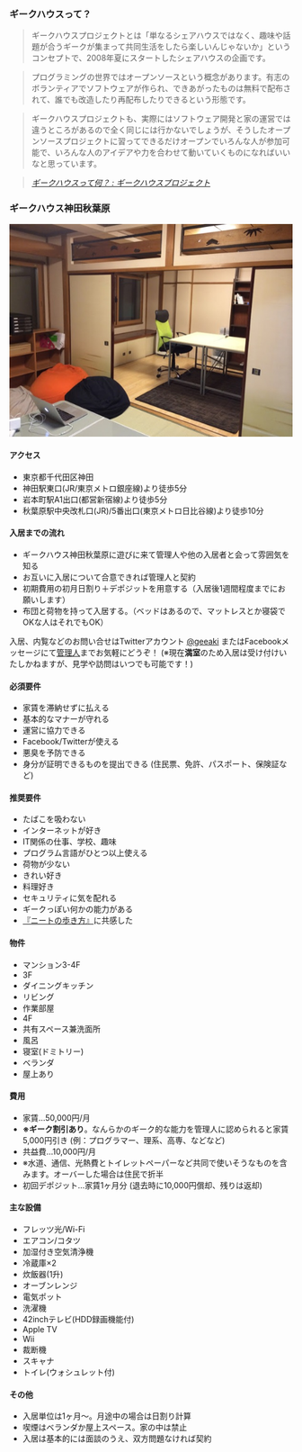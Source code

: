 ### ギークハウスって？

> ギークハウスプロジェクトとは「単なるシェアハウスではなく、趣味や話題が合うギークが集まって共同生活をしたら楽しいんじゃないか」というコンセプトで、2008年夏にスタートしたシェアハウスの企画です。

> プログラミングの世界ではオープンソースという概念があります。有志のボランティアでソフトウェアが作られ、できあがったものは無料で配布されて、誰でも改造したり再配布したりできるという形態です。

> ギークハウスプロジェクトも、実際にはソフトウェア開発と家の運営では違うところがあるので全く同じには行かないでしょうが、そうしたオープンソースプロジェクトに習ってできるだけオープンでいろんな人が参加可能で、いろんな人のアイデアや力を合わせて動いていくものになればいいなと思っています。

> <cite>[ギークハウスって何？ : ギークハウスプロジェクト](http://geekhouse.tumblr.com/post/30601181347)</cite>

### ギークハウス神田秋葉原

![](/images/geeaki_living.jpg)

#### アクセス

- 東京都千代田区神田
- 神田駅東口(JR/東京メトロ銀座線)より徒歩5分
- 岩本町駅A1出口(都営新宿線)より徒歩5分
- 秋葉原駅中央改札口(JR)/5番出口(東京メトロ日比谷線)より徒歩10分

#### 入居までの流れ

- ギークハウス神田秋葉原に遊びに来て管理人や他の入居者と会って雰囲気を知る
- お互いに入居について合意できれば管理人と契約
- 初期費用の初月日割り＋デポジットを用意する（入居後1週間程度までにお願いします）
- 布団と荷物を持って入居する。（ベッドはあるので、マットレスとか寝袋でOKな人はそれでもOK）

入居、内覧などのお問い合せはTwitterアカウント [@geeaki](https://twitter.com/geeaki) またはFacebookメッセージにて[管理人](https://www.facebook.com/tokisaba)までお気軽にどうぞ！
(※現在**満室**のため入居は受け付けいたしかねますが、見学や訪問はいつでも可能です！)

#### 必須要件

- 家賃を滞納せずに払える
- 基本的なマナーが守れる
- 運営に協力できる
- Facebook/Twitterが使える
- 悪臭を予防できる
- 身分が証明できるものを提出できる (住民票、免許、パスポート、保険証など)

#### 推奨要件

- たばこを吸わない
- インターネットが好き
- IT関係の仕事、学校、趣味
- プログラム言語がひとつ以上使える
- 荷物が少ない
- きれい好き
- 料理好き
- セキュリティに気を配れる
- ギークっぽい何かの能力がある
- [『ニートの歩き方』](http://goo.gl/wP8EE1)に共感した

#### 物件

- マンション3-4F
- 3F
 - ダイニングキッチン
 - リビング
 - 作業部屋
- 4F
 - 共有スペース兼洗面所
 - 風呂
 - 寝室(ドミトリー)
 - ベランダ
- 屋上あり

#### 費用

- 家賃…50,000円/月
 - **※ギーク割引あり**。なんらかのギーク的な能力を管理人に認められると家賃5,000円引き (例：プログラマー、理系、高専、などなど)
- 共益費…10,000円/月
 - ※水道、通信、光熱費とトイレットペーパーなど共同で使いそうなものを含みます。オーバーした場合は住民で折半
- 初回デポジット…家賃1ヶ月分 (退去時に10,000円償却、残りは返却)

#### 主な設備

- フレッツ光/Wi-Fi
- エアコン/コタツ
- 加湿付き空気清浄機
- 冷蔵庫×2
- 炊飯器(1升)
- オーブンレンジ
- 電気ポット
- 洗濯機
- 42inchテレビ(HDD録画機能付)
- Apple TV
- Wii
- 裁断機
- スキャナ
- トイレ(ウォシュレット付)

#### その他

- 入居単位は1ヶ月〜。月途中の場合は日割り計算
- 喫煙はベランダか屋上スペース。家の中は禁止
- 入居は基本的には面談のうえ、双方問題なければ契約
